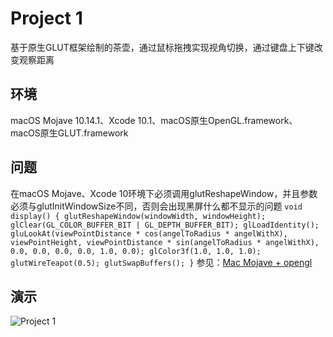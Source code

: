 # Project 1

基于原生GLUT框架绘制的茶壶，通过鼠标拖拽实现视角切换，通过键盘上下键改变观察距离

## 环境
macOS Mojave 10.14.1、Xcode 10.1、macOS原生OpenGL.framework、macOS原生GLUT.framework

## 问题
在macOS Mojave、Xcode 10环境下必须调用glutReshapeWindow，并且参数必须与glutInitWindowSize不同，否则会出现黑屏什么都不显示的问题
`
void display() {
    glutReshapeWindow(windowWidth, windowHeight);
    glClear(GL_COLOR_BUFFER_BIT | GL_DEPTH_BUFFER_BIT);
    glLoadIdentity();
    gluLookAt(viewPointDistance * cos(angelToRadius * angelWithX), viewPointHeight, viewPointDistance * sin(angelToRadius * angelWithX), 0.0, 0.0, 0.0, 0.0, 1.0, 0.0);
    glColor3f(1.0, 1.0, 1.0);
    glutWireTeapot(0.5);
    glutSwapBuffers();
}
`
参见：[Mac Mojave + opengl](https://stackoverflow.com/questions/52509427/mac-mojave-opengl)

## 演示
![Project 1](https://github.com/HanyuXu/graphics2018/blob/master/21851465徐超/Project%201/Project%201.gif)
